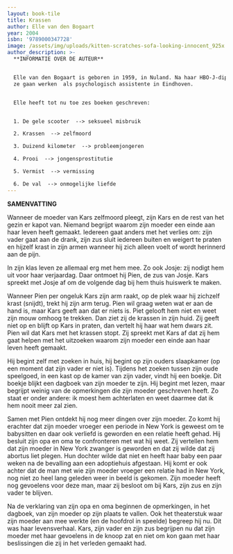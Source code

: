 ```yaml
---
layout: book-tile
title: Krassen
author: Elle van den Bogaart
year: 2004
isbn: '9789000347728'
image: /assets/img/uploads/kitten-scratches-sofa-looking-innocent_925x.jpg
author_description: >-
  **INFORMATIE OVER DE AUTEUR**


  Elle van den Bogaart is geboren in 1959, in Nuland. Na haar HBO-J-diploma is
  ze gaan werken  als psychologisch assistente in Eindhoven. 


  Elle heeft tot nu toe zes boeken geschreven:


  1. De gele scooter  --> seksueel misbruik

  2. Krassen  --> zelfmoord

  3. Duizend kilometer  --> probleemjongeren

  4. Prooi  --> jongensprostitutie

  5. Vermist  --> vermissing

  6. De val  --> onmogelijke liefde
---
```

**SAMENVATTING**

Wanneer de moeder van Kars zelfmoord pleegt, zijn Kars en de rest van het gezin er kapot van. Niemand begrijpt waarom zijn moeder een einde aan haar leven heeft gemaakt. Iedereen gaat anders met het verlies om: zijn vader gaat aan de drank, zijn zus sluit iedereen buiten en weigert te praten en hijzelf krast in zijn armen wanneer hij zich alleen voelt of wordt herinnerd aan de pijn. 

In zijn klas leven ze allemaal erg met hem mee. Zo ook Josje: zij nodigt hem uit voor haar verjaardag. Daar ontmoet hij Pien, de zus van Josje. Kars spreekt met Josje af om de volgende dag bij hem thuis huiswerk te maken. 

Wanneer Pien per ongeluk Kars zijn arm raakt, op de plek waar hij zichzelf krast (snijdt), trekt hij zijn arm terug. Pien wil graag weten wat er aan de hand is, maar Kars geeft aan dat er niets is. Piet gelooft hem niet en weet zijn mouw omhoog te trekken. Dan ziet zij de krassen in zijn huid.  Zij geeft niet op en blijft op Kars in praten, dan vertelt hij haar wat hem dwars zit. Pien wil dat Kars met het krassen stopt. Zij spreekt met Kars af dat zij hem gaat helpen met het uitzoeken waarom zijn moeder een einde aan haar leven heeft gemaakt. 

Hij begint zelf met zoeken in huis, hij begint op zijn ouders slaapkamer (op een moment dat zijn vader er niet is). Tijdens het zoeken tussen zijn oude speelgoed, in een kast op de kamer van zijn vader, vindt hij een boekje. Dit boekje blijkt een dagboek van zijn moeder te zijn. Hij begint met lezen, maar begrijpt weinig van de opmerkingen die zijn moeder geschreven heeft. Zo staat er onder andere: ik moest hem achterlaten en weet daarmee dat ik hem nooit meer zal zien. 

Samen met Pien ontdekt hij nog meer dingen over zijn moeder. Zo komt hij erachter dat zijn moeder vroeger een periode in New York is geweest om te babysitten en daar ook verliefd is geworden en een relatie heeft gehad. Hij besluit zijn opa en oma te confronteren met wat hij weet. Zij vertellen hem dat zijn moeder in New York zwanger is geworden en dat zij wilde dat zij abortus liet plegen. Hun dochter wilde dat niet en heeft haar baby een paar weken na de bevalling aan een adoptiehuis afgestaan. Hij komt er ook achter dat de man met wie zijn moeder vroeger een relatie had in New York, nog niet zo heel lang geleden weer in beeld is gekomen. Zijn moeder heeft nog gevoelens voor deze man, maar zij besloot om bij Kars, zijn zus en zijn vader te blijven. 

Na de verklaring van zijn opa en oma beginnen de opmerkingen, in het dagboek, van zijn moeder op zijn plaats te vallen. Ook het theaterstuk waar zijn moeder aan mee werkte (en de hoofdrol in speelde) begreep hij nu. Dit was haar levensverhaal. Kars, zijn vader en zijn zus begrijpen nu dat zijn moeder met haar gevoelens in de knoop zat en niet om kon gaan met haar beslissingen die zij in het verleden gemaakt had.
